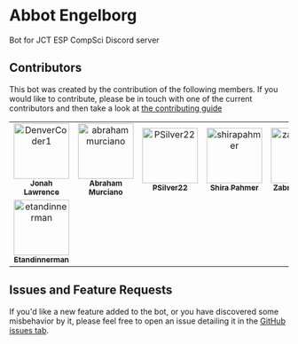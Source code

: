 # Abbot Engelborg

Bot for JCT ESP CompSci Discord server

## Contributors

This bot was created by the contribution of the following members. If you would like to contribute, please be in touch with one of the current contributors and then take a look at [the contributing guide](contributing.md)

<!-- readme: contributors -start -->
<table>
<tr>
    <td align="center">
        <a href="https://github.com/DenverCoder1">
            <img src="https://avatars.githubusercontent.com/u/20955511?v=4" width="100;" alt="DenverCoder1"/>
            <br />
            <sub><b>Jonah Lawrence</b></sub>
        </a>
    </td>
    <td align="center">
        <a href="https://github.com/abrahammurciano">
            <img src="https://avatars.githubusercontent.com/u/25041135?v=4" width="100;" alt="abrahammurciano"/>
            <br />
            <sub><b>Abraham Murciano</b></sub>
        </a>
    </td>
    <td align="center">
        <a href="https://github.com/PSilver22">
            <img src="https://avatars.githubusercontent.com/u/75566318?v=4" width="100;" alt="PSilver22"/>
            <br />
            <sub><b>PSilver22</b></sub>
        </a>
    </td>
    <td align="center">
        <a href="https://github.com/shirapahmer">
            <img src="https://avatars.githubusercontent.com/u/65983020?v=4" width="100;" alt="shirapahmer"/>
            <br />
            <sub><b>Shira Pahmer</b></sub>
        </a>
    </td>
    <td align="center">
        <a href="https://github.com/zabrown2000">
            <img src="https://avatars.githubusercontent.com/u/25807259?v=4" width="100;" alt="zabrown2000"/>
            <br />
            <sub><b>Zabrown2000</b></sub>
        </a>
    </td>
    <td align="center">
        <a href="https://github.com/benjitusk">
            <img src="https://avatars.githubusercontent.com/u/35320919?v=4" width="100;" alt="benjitusk"/>
            <br />
            <sub><b>BenjiTusk</b></sub>
        </a>
    </td></tr>
<tr>
    <td align="center">
        <a href="https://github.com/etandinnerman">
            <img src="https://avatars.githubusercontent.com/u/48675226?v=4" width="100;" alt="etandinnerman"/>
            <br />
            <sub><b>Etandinnerman</b></sub>
        </a>
    </td></tr>
</table>
<!-- readme: contributors -end -->

## Issues and Feature Requests

If you'd like a new feature added to the bot, or you have discovered some misbehavior by it, please feel free to open an issue detailing it in the [GitHub issues tab](https://github.com/DenverCoder1/jct-discord-bot/issues).
